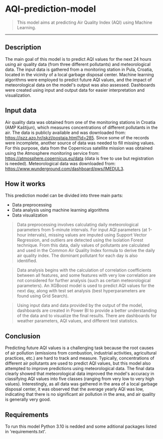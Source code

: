 # AQI-prediction-model
> This model aims at predicting Air Quality Index (AQI) using Machine Learning.

---
## Description

The main goal of this model is to predict AQI values for the next 24 hours using air quality data (from three different pollutants) and meteorological data. The input data is gathered from a monitoring station in Pula, Croatia, located in the vicinity of a local garbage disposal center. Machine learning algorithms were employed to predict future AQI values, and the impact of meteorological data on the model's output was also assessed. Dashboards were created using input and output data for easier interpretation and visualization.

## Input data
Air quality data was obtained from one of the monitoring stations in Croatia (AMP Kaštijun), which measures concentrations of different pollutants in the air. The data is publicly available and was downloaded from: https://iszz.azo.hr/iskzl/postaja.html?id=285. Since some of the records were incomplete, another source of data was needed to fill missing values. For this purpose, data from the Copernicus satellite mission was obtained using the Atmosphere monitoring service from: https://atmosphere.copernicus.eu/data (data is free to use but registration is needed). Meteorological data was downloaded from: https://www.wunderground.com/dashboard/pws/IMEDUL3.

## How it works
This prediction model can be divided into three main parts:
- Data preprocessing
- Data analysis using machine learning algorithms
- Data visualization

> Data preprocessing involves calculating daily meteorological parameters from 5-minute intervals. For input AQI parameters (at 1-hour intervals), missing values are imputed using Support Vector Regression, and outliers are detected using the Isolation Forest technique. From this data, daily values of pollutants are calculated and used in the Common Air Quality Index formula to derive the daily air quality index. The dominant pollutant for each day is also identified.

> Data analysis begins with the calculation of correlation coefficients between all features, and some features with very low correlation are not considered for further analysis (such as certain meteorological parameters). An XGBoost model is used to predict AQI values for the next day, along with test set analysis (best hyperparameters are found using Grid Search).

> Using input data and data provided by the output of the model, dashboards are created in Power BI to provide a better understanding of the data and to visualize the final results. There are dashboards for weather parameters, AQI values, and different test statistics.

## Conclusion
Predicting future AQI values is a challenging task because the root causes of air pollution (emissions from combustion, industrial activities, agricultural practices, etc.) are hard to track and measure. Typically, concentrations of different air pollutants are used to predict AQI values, but this model also attempted to improve predictions using meteorological data. The final data clearly showed that meteorological data improved the model's accuracy in classifying AQI values into five classes (ranging from very low to very high values). Interestingly, as all data was gathered in the area of a local garbage disposal center, it was observed that the average yearly AQI was low, indicating that there is no significant air pollution in the area, and air quality is generally very good.

## Requirements
To run this model Python 3.10 is nedded and some aditional packages listed in 'requirements.txt'.